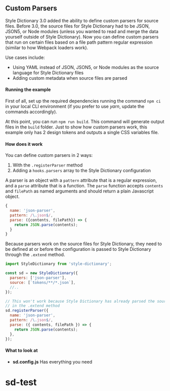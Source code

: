 ## Custom Parsers

Style Dictionary 3.0 added the ability to define custom parsers for source files. Before 3.0, the source files for Style Dictionary had to be JSON, JSON5, or Node modules (unless you wanted to read and merge the data yourself outside of Style Dictionary). Now you can define custom parsers that run on certain files based on a file path pattern regular expression (similar to how Webpack loaders work).

Use cases include:

- Using YAML instead of JSON, JSON5, or Node modules as the source language for Style Dictionary files
- Adding custom metadata when source files are parsed

#### Running the example

First of all, set up the required dependencies running the command `npm ci` in your local CLI environment (if you prefer to use _yarn_, update the commands accordingly).

At this point, you can run `npm run build`. This command will generate output files in the `build` folder. Just to show how custom parsers work, this example only has 2 design tokens and outputs a single CSS variables file.

#### How does it work

You can define custom parsers in 2 ways:

1. With the `.registerParser` method
2. Adding a `hooks.parsers` array to the Style Dictionary configuration

A parser is an object with a `pattern` attribute that is a regular expression, and a `parse` attribute that is a function. The `parse` function accepts `contents` and `filePath` as named arguments and should return a plain Javascript object.

```javascript
{
  name: 'json-parser',
  pattern: /\.json$/,
  parse: ({contents, filePath}) => {
    return JSON.parse(contents);
  }
}
```

Because parsers work on the source files for Style Dictionary, they need to be defined at or before the configuration is passed to Style Dictionary through the `.extend` method.

```javascript
import StyleDictionary from 'style-dictionary';

const sd = new StyleDictionary({
  parsers: ['json-parser'],
  source: [`tokens/**/*.json`],
  //..
});

// This won't work because Style Dictionary has already parsed the source files
// in the .extend method
sd.registerParser({
  name: 'json-parser',
  pattern: /\.json$/,
  parse: ({ contents, filePath }) => {
    return JSON.parse(contents);
  },
});
```

#### What to look at

- **sd.config.js** Has everything you need
# sd-test
